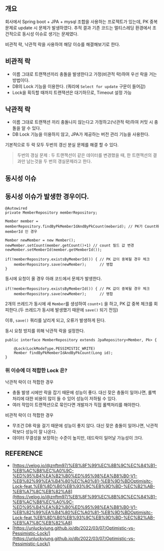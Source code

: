 ## 개요

회사에서 Spring boot + JPA + mysql 조합을 사용하는 프로젝트가 있는데, PK 중복 문제로 update 시 문제가 발생하였다. 추적 결과 기존 코드는 멀티스레딩 환경에서 조건적으로 동시성 이슈로 생기는 문제였다.

비관적 락, 낙관적 락을 사용하여 해당 이슈를 해결해보기로 한다.

## 비관적 락

-   이름 그대로 트랜잭션끼리 충돌을 발생한다고 가정(비관적 락)하여 우선 락을 거는 방법이다.
-   DB의 Lock 기능을 이용한다. (쿼리에 `Select for update` 구문이 들어감)
-   Lock을 획득할 때까지 트랜잭션은 대기하므로, Timeout 설정 가능

## 낙관적 락

-   이름 그대로 트랜잭션 끼리 충돌나지 않는다고 가정하고(낙관적 락)하여 커밋 시 충돌을 알 수 있다.
-   DB Lock 기능을 이용하지 않고, JPA가 제공하는 버전 관리 기능을 사용한다.

기본적으로 두 락 모두 두번의 갱신 분실 문제를 해결 할 수 있다.

> 두번의 갱실 문제 : 두 트랜잭션이 같은 데이터를 변경했을 때, 한 트랜잭션의 결과만 남는것을 두 번의 갱실문제라고 한다.

## 동시성 이슈

## 동시성 이슈가 발생한 경우이다.

```
@Autowired
private MemberRepository memberRepository;

Member member = memberRepository.findByPkMemberIdAndByPkCount(meberid); // PK가 Count와 memberId 인 경우

Member newMember = new Member();
newMember.setCount(member.getCount()+1) // count 필드 값 변경
newMember.setMemberId(member.getMemberId());

if(!memberRepository.existsByMemberId()) { // PK 값이 중복될 경우 체크
    memberRepository.save(newMember);      // 병합
}
```

동시에 요청이 올 경우 아래 코드에서 문제가 발생한다.

```
if(!memberRepository.existsByMemberId()) { // PK 값이 중복될 경우 체크
    memberRepository.save(newMember);      // 병합
```

2개의 쓰레드가 동시에 새 `Member`를 생성하여 `count+1` 을 하고, PK 값 중복 체크를 회피한다.(두 쓰레드가 동시에 발생했기 때문에 `save()` 되기 전임)

이후, `save()` 쿼리를 날리게 되고, 오류가 발생하게 된다.

동시 요청 방지를 위해 낙관적 락을 설정한다.

```
public interface MemberRepository extends JpaRepository<Member, Pk> {

    @Lock(LockModeType.PESSIMISTIC_WRITE)
    Member findByPkMemberIdAndByPkCount(Long id);
}
```

### 위 이슈에 더 적합한 Lock 은?

낙관적 락이 더 적합한 경우

-   충돌 발생 시에만 락을 잡기 때문에 성능이 좋다. 대신 잦은 충돌이 일어나면, 롤백 처리에 대한 비용이 많이 들 수 있어 성능이 저하될 수 있다.
-   여러 작업이 트랜잭션으로 묶인다면 개발자가 직접 롤백처리를 해야한다.

비관적 락이 더 적합한 경우

-   무조건 DB 락을 걸기 때문에 성능이 좋지 않다. 대신 잦은 충돌이 일어나면, 낙관적 락보다 성능이 잘 나온다.
-   데이터 무결성을 보장하는 수준이 높지만, 데드락이 일어날 가능성이 크다.

## REFERENCE

-   [https://velog.io/@znftm97/%EB%8F%99%EC%8B%9C%EC%84%B1-%EB%AC%B8%EC%A0%9C-%ED%95%B4%EA%B2%B0%ED%95%98%EA%B8%B0-V1-%EB%82%99%EA%B4%80%EC%A0%81-%EB%9D%BDOptimisitc-Lock-feat.%EB%8D%B0%EB%93%9C%EB%9D%BD-%EC%B2%AB-%EB%A7%8C%EB%82%A8](https://velog.io/@znftm97/%EB%8F%99%EC%8B%9C%EC%84%B1-%EB%AC%B8%EC%A0%9C-%ED%95%B4%EA%B2%B0%ED%95%98%EA%B8%B0-V1-%EB%82%99%EA%B4%80%EC%A0%81-%EB%9D%BDOptimisitc-Lock-feat.%EB%8D%B0%EB%93%9C%EB%9D%BD-%EC%B2%AB-%EB%A7%8C%EB%82%A8)
-   [https://unluckyjung.github.io/db/2022/03/07/Optimistic-vs-Pessimistic-Lock/](https://unluckyjung.github.io/db/2022/03/07/Optimistic-vs-Pessimistic-Lock/)